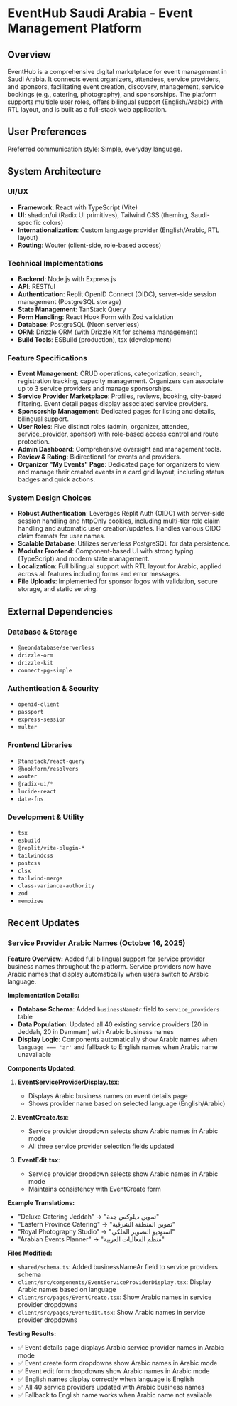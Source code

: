 # EventHub Saudi Arabia - Event Management Platform

## Overview
EventHub is a comprehensive digital marketplace for event management in Saudi Arabia. It connects event organizers, attendees, service providers, and sponsors, facilitating event creation, discovery, management, service bookings (e.g., catering, photography), and sponsorships. The platform supports multiple user roles, offers bilingual support (English/Arabic) with RTL layout, and is built as a full-stack web application.

## User Preferences
Preferred communication style: Simple, everyday language.

## System Architecture

### UI/UX
-   **Framework**: React with TypeScript (Vite)
-   **UI**: shadcn/ui (Radix UI primitives), Tailwind CSS (theming, Saudi-specific colors)
-   **Internationalization**: Custom language provider (English/Arabic, RTL layout)
-   **Routing**: Wouter (client-side, role-based access)

### Technical Implementations
-   **Backend**: Node.js with Express.js
-   **API**: RESTful
-   **Authentication**: Replit OpenID Connect (OIDC), server-side session management (PostgreSQL storage)
-   **State Management**: TanStack Query
-   **Form Handling**: React Hook Form with Zod validation
-   **Database**: PostgreSQL (Neon serverless)
-   **ORM**: Drizzle ORM (with Drizzle Kit for schema management)
-   **Build Tools**: ESBuild (production), tsx (development)

### Feature Specifications
-   **Event Management**: CRUD operations, categorization, search, registration tracking, capacity management. Organizers can associate up to 3 service providers and manage sponsorships.
-   **Service Provider Marketplace**: Profiles, reviews, booking, city-based filtering. Event detail pages display associated service providers.
-   **Sponsorship Management**: Dedicated pages for listing and details, bilingual support.
-   **User Roles**: Five distinct roles (admin, organizer, attendee, service_provider, sponsor) with role-based access control and route protection.
-   **Admin Dashboard**: Comprehensive oversight and management tools.
-   **Review & Rating**: Bidirectional for events and providers.
-   **Organizer "My Events" Page**: Dedicated page for organizers to view and manage their created events in a card grid layout, including status badges and quick actions.

### System Design Choices
-   **Robust Authentication**: Leverages Replit Auth (OIDC) with server-side session handling and httpOnly cookies, including multi-tier role claim handling and automatic user creation/updates. Handles various OIDC claim formats for user names.
-   **Scalable Database**: Utilizes serverless PostgreSQL for data persistence.
-   **Modular Frontend**: Component-based UI with strong typing (TypeScript) and modern state management.
-   **Localization**: Full bilingual support with RTL layout for Arabic, applied across all features including forms and error messages.
-   **File Uploads**: Implemented for sponsor logos with validation, secure storage, and static serving.

## External Dependencies

### Database & Storage
-   `@neondatabase/serverless`
-   `drizzle-orm`
-   `drizzle-kit`
-   `connect-pg-simple`

### Authentication & Security
-   `openid-client`
-   `passport`
-   `express-session`
-   `multer`

### Frontend Libraries
-   `@tanstack/react-query`
-   `@hookform/resolvers`
-   `wouter`
-   `@radix-ui/*`
-   `lucide-react`
-   `date-fns`

### Development & Utility
-   `tsx`
-   `esbuild`
-   `@replit/vite-plugin-*`
-   `tailwindcss`
-   `postcss`
-   `clsx`
-   `tailwind-merge`
-   `class-variance-authority`
-   `zod`
-   `memoizee`

## Recent Updates

### Service Provider Arabic Names (October 16, 2025)

**Feature Overview:**
Added full bilingual support for service provider business names throughout the platform. Service providers now have Arabic names that display automatically when users switch to Arabic language.

**Implementation Details:**
- **Database Schema**: Added `businessNameAr` field to `service_providers` table
- **Data Population**: Updated all 40 existing service providers (20 in Jeddah, 20 in Dammam) with Arabic business names
- **Display Logic**: Components automatically show Arabic names when `language === 'ar'` and fallback to English names when Arabic name unavailable

**Components Updated:**
1. **EventServiceProviderDisplay.tsx**:
   - Displays Arabic business names on event details page
   - Shows provider name based on selected language (English/Arabic)
   
2. **EventCreate.tsx**:
   - Service provider dropdown selects show Arabic names in Arabic mode
   - All three service provider selection fields updated
   
3. **EventEdit.tsx**:
   - Service provider dropdown selects show Arabic names in Arabic mode
   - Maintains consistency with EventCreate form

**Example Translations:**
- "Deluxe Catering Jeddah" → "تموين ديلوكس جدة"
- "Eastern Province Catering" → "تموين المنطقة الشرقية"
- "Royal Photography Studio" → "استوديو التصوير الملكي"
- "Arabian Events Planner" → "منظم الفعاليات العربية"

**Files Modified:**
- `shared/schema.ts`: Added businessNameAr field to service providers schema
- `client/src/components/EventServiceProviderDisplay.tsx`: Display Arabic names based on language
- `client/src/pages/EventCreate.tsx`: Show Arabic names in service provider dropdowns
- `client/src/pages/EventEdit.tsx`: Show Arabic names in service provider dropdowns

**Testing Results:**
- ✅ Event details page displays Arabic service provider names in Arabic mode
- ✅ Event create form dropdowns show Arabic names in Arabic mode
- ✅ Event edit form dropdowns show Arabic names in Arabic mode
- ✅ English names display correctly when language is English
- ✅ All 40 service providers updated with Arabic business names
- ✅ Fallback to English name works when Arabic name not available